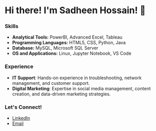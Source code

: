# Hi there! I'm Sadheen Hossain! 👋

### Skills

- **Analytical Tools:** PowerBI, Advanced Excel, Tableau
- **Programming Languages:** HTML5, CSS, Python, Java
- **Database:** MySQL, Microsoft SQL Server
- **OS and Applications:** Linux, Jupyter Notebook, VS Code

### Experience

- **IT Support**: Hands-on experience in troubleshooting, network management, and customer support.
- **Digital Marketing**: Expertise in social media management, content creation, and data-driven marketing strategies.

### Let's Connect!

- [LinkedIn](https://www.linkedin.com/in/sadheen-hossain/)
- [Email](mailto:h.sadheen@gmail.com)

